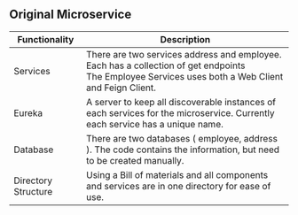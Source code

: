 ## Original Microservice

| Functionality       | Description                                                                                                                                            |
|---------------------|--------------------------------------------------------------------------------------------------------------------------------------------------------|
| Services            | There are two services address and employee.  Each has a collection of get endpoints<br/>The Employee Services uses both a Web Client and Feign Client. |
 | Eureka              | A server to keep all discoverable instances of each services for the microservice. Currently each service has a unique name.                           |
| Database            | There are two databases ( employee, address ).  The code contains the information, but need to be created manually.                                   |
 | Directory Structure | Using a Bill of materials and all components and services are in one directory for ease of use.                                                        | 

